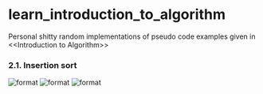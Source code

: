 # learn_introduction_to_algorithm
Personal shitty random implementations of pseudo code examples given in &lt;&lt;Introduction to Algorithm>>

### 2.1. Insertion sort
![format](https://github.com/BHa2R00/learn_introduction_to_algorithm/blob/main/rtl/20231210151724_1105x456_scrot.png)
![format](https://github.com/BHa2R00/learn_introduction_to_algorithm/blob/main/tb/20231210151825_1342x894_scrot.png)
![format](https://github.com/BHa2R00/learn_introduction_to_algorithm/blob/main/work/20231210154952_861x772_scrot.png)
